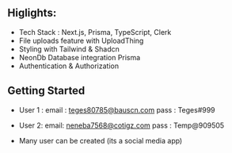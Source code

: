 
## Higlights:

- Tech Stack : Next.js, Prisma, TypeScript, Clerk
- File uploads feature with UploadThing
- Styling with Tailwind & Shadcn
- NeonDb Database integration Prisma
- Authentication & Authorization


## Getting Started

- User 1 : 
email : teges80785@bauscn.com
pass : Teges#999

- User 2: 
email: neneba7568@cotigz.com
pass : Temp@909505

- Many user can be created (its a social media app)
